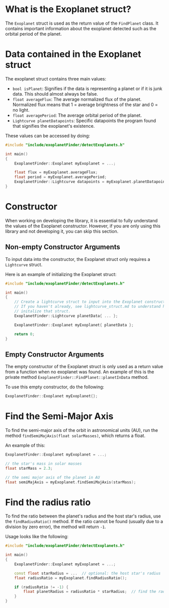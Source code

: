 # What is the Exoplanet struct?

The `Exoplanet` struct is used as the return value of the `FindPlanet` class. It contains important information about the exoplanet detected such as the orbital period of the planet.

# Data contained in the Exoplanet struct

The exoplanet struct contains three main values:
- `bool isPlanet`: Signifies if the data is representing a planet or if it is junk data. This should almost always be false.
- `float averageFlux`: The average normalized flux of the planet. Normalized flux means that 1 = average brightness of the star and 0 = no light.
- `float averagePeriod`: The average orbital period of the planet.
- `Lightcurve planetDatapoints`: Specific datapoints the program found that signifies the exoplanet's existence.

These values can be accessed by doing:
```cpp
#include "include/exoplanetFinder/detectExoplanets.h"

int main()
{
    ExoplanetFinder::Exoplanet myExoplanet = ...;

    float flux = myExoplanet.averageFlux;
    float period = myExoplanet.averagePeriod;
    ExoplanetFinder::Lightcurve datapoints = myExoplanet.planetDatapoints;
}

```

# Constructor

When working on developing the library, it is essential to fully understand the values of the Exoplanet constructor. However, if you are only using this library and not developing it, you can skip this section.

## Non-empty Constructor Arguments

To input data into the constructor, the Exoplanet struct only requires a `Lightcurve` struct.

Here is an example of initializing the Exoplanet struct:
```cpp
#include "include/exoplanetFinder/detectExoplanets.h"

int main()
{
    // Create a lightcurve struct to input into the Exoplanet constructor.
    // If you haven't already, see lightcurve_struct.md to understand how to
    // initalize that struct.
    ExoplanetFinder::Lightcurve planetData{ ... };

    ExoplanetFinder::Exoplanet myExoplanet{ planetData };

    return 0;
}
```

## Empty Constructor Arguments

The empty constructor of the Exoplanet struct is only used as a return value from a function when no exoplanet was found. An example of this is the private method `ExoplanetFinder::FindPlanet::planetInData` method.

To use this empty constructor, do the following:

```cpp
ExoplanetFinder::Exoplanet myExoplanet{};
```

# Find the Semi-Major Axis

To find the semi-major axis of the orbit in astronomical units (AU), run the method `findSemiMajAxis(float solarMasses)`, which returns a float.

An example of this:
```cpp
ExoplanetFinder::Exoplanet myExoplanet = ...;

// the star's mass in solar masses
float starMass = 2.3;

// the semi major axis of the planet in AU
float semiMajAxis = myExoplanet.findSemiMajAxis(starMass); 
```

# Find the radius ratio

To find the ratio between the planet's radius and the host star's radius, use the `findRadiusRatio()` method. If the ratio cannot be found (usually due to a division by zero error), the method will return `-1`.

Usage looks like the following:
```cpp
#include "include/exoplanetFinder/detectExoplanets.h"

int main()
{
    ExoplanetFinder::Exoplanet myExoplanet = ...;

    const float starRadius = ...  // optional: the host star's radius
    float radiusRatio = myExoplanet.findRadiusRatio();

    if (radiusRatio != -1) {
        float planetRadius = radiusRatio * starRadius;  // find the radius of the planet in the units given for starRadius
    }
}
```